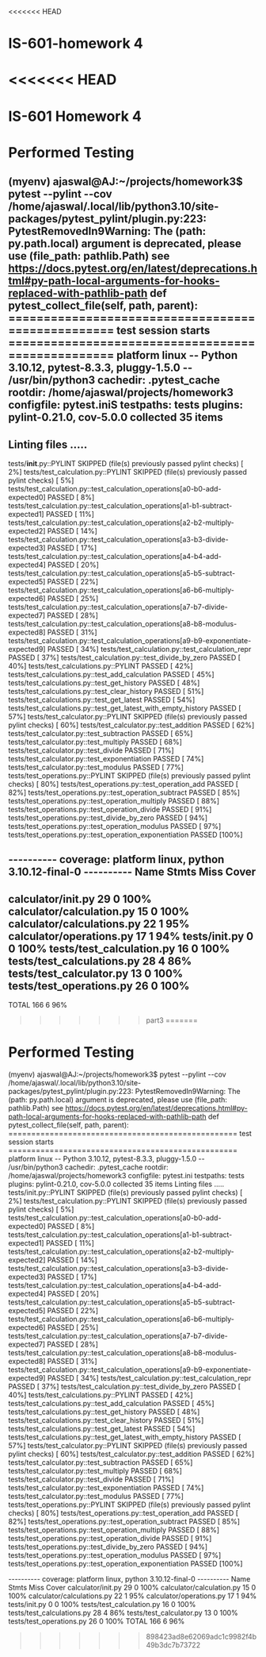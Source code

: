 <<<<<<< HEAD
# IS-601-homework 4
<<<<<<< HEAD
=======
# IS-601 Homework 4

# Performed Testing

(myenv) ajaswal@AJ:~/projects/homework3$ pytest --pylint --cov
/home/ajaswal/.local/lib/python3.10/site-packages/pytest_pylint/plugin.py:223: PytestRemovedIn9Warning: The (path: py.path.local) argument is deprecated, please use (file_path: pathlib.Path)
see https://docs.pytest.org/en/latest/deprecations.html#py-path-local-arguments-for-hooks-replaced-with-pathlib-path
  def pytest_collect_file(self, path, parent):
================================================== test session starts ==================================================
platform linux -- Python 3.10.12, pytest-8.3.3, pluggy-1.5.0 -- /usr/bin/python3
cachedir: .pytest_cache
rootdir: /home/ajaswal/projects/homework3
configfile: pytest.iniS
testpaths: tests
plugins: pylint-0.21.0, cov-5.0.0
collected 35 items                                                                                                      
--------------------------------------------------------------------------------
Linting files
.....
--------------------------------------------------------------------------------

tests/__init__.py::PYLINT SKIPPED (file(s) previously passed pylint checks)                                       [  2%]
tests/test_calculation.py::PYLINT SKIPPED (file(s) previously passed pylint checks)                               [  5%]
tests/test_calculation.py::test_calculation_operations[a0-b0-add-expected0] PASSED                                [  8%]
tests/test_calculation.py::test_calculation_operations[a1-b1-subtract-expected1] PASSED                           [ 11%]
tests/test_calculation.py::test_calculation_operations[a2-b2-multiply-expected2] PASSED                           [ 14%]
tests/test_calculation.py::test_calculation_operations[a3-b3-divide-expected3] PASSED                             [ 17%]
tests/test_calculation.py::test_calculation_operations[a4-b4-add-expected4] PASSED                                [ 20%]
tests/test_calculation.py::test_calculation_operations[a5-b5-subtract-expected5] PASSED                           [ 22%]
tests/test_calculation.py::test_calculation_operations[a6-b6-multiply-expected6] PASSED                           [ 25%]
tests/test_calculation.py::test_calculation_operations[a7-b7-divide-expected7] PASSED                             [ 28%]
tests/test_calculation.py::test_calculation_operations[a8-b8-modulus-expected8] PASSED                            [ 31%]
tests/test_calculation.py::test_calculation_operations[a9-b9-exponentiate-expected9] PASSED                       [ 34%]
tests/test_calculation.py::test_calculation_repr PASSED                                                           [ 37%]
tests/test_calculation.py::test_divide_by_zero PASSED                                                             [ 40%]
tests/test_calculations.py::PYLINT PASSED                                                                         [ 42%]
tests/test_calculations.py::test_add_calculation PASSED                                                           [ 45%]
tests/test_calculations.py::test_get_history PASSED                                                               [ 48%]
tests/test_calculations.py::test_clear_history PASSED                                                             [ 51%]
tests/test_calculations.py::test_get_latest PASSED                                                                [ 54%]
tests/test_calculations.py::test_get_latest_with_empty_history PASSED                                             [ 57%]
tests/test_calculator.py::PYLINT SKIPPED (file(s) previously passed pylint checks)                                [ 60%]
tests/test_calculator.py::test_addition PASSED                                                                    [ 62%]
tests/test_calculator.py::test_subtraction PASSED                                                                 [ 65%]
tests/test_calculator.py::test_multiply PASSED                                                                    [ 68%]
tests/test_calculator.py::test_divide PASSED                                                                      [ 71%]
tests/test_calculator.py::test_exponentiation PASSED                                                              [ 74%]
tests/test_calculator.py::test_modulus PASSED                                                                     [ 77%]
tests/test_operations.py::PYLINT SKIPPED (file(s) previously passed pylint checks)                                [ 80%]
tests/test_operations.py::test_operation_add PASSED                                                               [ 82%]
tests/test_operations.py::test_operation_subtract PASSED                                                          [ 85%]
tests/test_operations.py::test_operation_multiply PASSED                                                          [ 88%]
tests/test_operations.py::test_operation_divide PASSED                                                            [ 91%]
tests/test_operations.py::test_divide_by_zero PASSED                                                              [ 94%]
tests/test_operations.py::test_operation_modulus PASSED                                                           [ 97%]
tests/test_operations.py::test_operation_exponentiation PASSED                                                    [100%]

---------- coverage: platform linux, python 3.10.12-final-0 ----------
Name                         Stmts   Miss  Cover
------------------------------------------------
calculator/__init__.py          29      0   100%
calculator/calculation.py       15      0   100%
calculator/calculations.py      22      1    95%
calculator/operations.py        17      1    94%
tests/__init__.py                0      0   100%
tests/test_calculation.py       16      0   100%
tests/test_calculations.py      28      4    86%
tests/test_calculator.py        13      0   100%
tests/test_operations.py        26      0   100%
------------------------------------------------
TOTAL                          166      6    96%
>>>>>>> part3
=======
# Performed Testing
(myenv) ajaswal@AJ:~/projects/homework3$ pytest --pylint --cov /home/ajaswal/.local/lib/python3.10/site-packages/pytest_pylint/plugin.py:223: PytestRemovedIn9Warning: The (path: py.path.local) argument is deprecated, please use (file_path: pathlib.Path) see https://docs.pytest.org/en/latest/deprecations.html#py-path-local-arguments-for-hooks-replaced-with-pathlib-path def pytest_collect_file(self, path, parent): ================================================== test session starts ================================================== platform linux -- Python 3.10.12, pytest-8.3.3, pluggy-1.5.0 -- /usr/bin/python3 cachedir: .pytest_cache rootdir: /home/ajaswal/projects/homework3 configfile: pytest.ini testpaths: tests plugins: pylint-0.21.0, cov-5.0.0 collected 35 items
Linting files .....
tests/init.py::PYLINT SKIPPED (file(s) previously passed pylint checks) [ 2%] tests/test_calculation.py::PYLINT SKIPPED (file(s) previously passed pylint checks) [ 5%] tests/test_calculation.py::test_calculation_operations[a0-b0-add-expected0] PASSED [ 8%] tests/test_calculation.py::test_calculation_operations[a1-b1-subtract-expected1] PASSED [ 11%] tests/test_calculation.py::test_calculation_operations[a2-b2-multiply-expected2] PASSED [ 14%] tests/test_calculation.py::test_calculation_operations[a3-b3-divide-expected3] PASSED [ 17%] tests/test_calculation.py::test_calculation_operations[a4-b4-add-expected4] PASSED [ 20%] tests/test_calculation.py::test_calculation_operations[a5-b5-subtract-expected5] PASSED [ 22%] tests/test_calculation.py::test_calculation_operations[a6-b6-multiply-expected6] PASSED [ 25%] tests/test_calculation.py::test_calculation_operations[a7-b7-divide-expected7] PASSED [ 28%] tests/test_calculation.py::test_calculation_operations[a8-b8-modulus-expected8] PASSED [ 31%] tests/test_calculation.py::test_calculation_operations[a9-b9-exponentiate-expected9] PASSED [ 34%] tests/test_calculation.py::test_calculation_repr PASSED [ 37%] tests/test_calculation.py::test_divide_by_zero PASSED [ 40%] tests/test_calculations.py::PYLINT PASSED [ 42%] tests/test_calculations.py::test_add_calculation PASSED [ 45%] tests/test_calculations.py::test_get_history PASSED [ 48%] tests/test_calculations.py::test_clear_history PASSED [ 51%] tests/test_calculations.py::test_get_latest PASSED [ 54%] tests/test_calculations.py::test_get_latest_with_empty_history PASSED [ 57%] tests/test_calculator.py::PYLINT SKIPPED (file(s) previously passed pylint checks) [ 60%] tests/test_calculator.py::test_addition PASSED [ 62%] tests/test_calculator.py::test_subtraction PASSED [ 65%] tests/test_calculator.py::test_multiply PASSED [ 68%] tests/test_calculator.py::test_divide PASSED [ 71%] tests/test_calculator.py::test_exponentiation PASSED [ 74%] tests/test_calculator.py::test_modulus PASSED [ 77%] tests/test_operations.py::PYLINT SKIPPED (file(s) previously passed pylint checks) [ 80%] tests/test_operations.py::test_operation_add PASSED [ 82%] tests/test_operations.py::test_operation_subtract PASSED [ 85%] tests/test_operations.py::test_operation_multiply PASSED [ 88%] tests/test_operations.py::test_operation_divide PASSED [ 91%] tests/test_operations.py::test_divide_by_zero PASSED [ 94%] tests/test_operations.py::test_operation_modulus PASSED [ 97%] tests/test_operations.py::test_operation_exponentiation PASSED [100%]

---------- coverage: platform linux, python 3.10.12-final-0 ---------- Name Stmts Miss Cover
calculator/init.py 29 0 100% calculator/calculation.py 15 0 100% calculator/calculations.py 22 1 95% calculator/operations.py 17 1 94% tests/init.py 0 0 100% tests/test_calculation.py 16 0 100% tests/test_calculations.py 28 4 86% tests/test_calculator.py 13 0 100% tests/test_operations.py 26 0 100%
TOTAL 166 6 96%
>>>>>>> 898423ad8e62069adc1c9982f4b49b3dc7b73722
